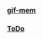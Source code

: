 ### [gif-mem](https://infraket.github.io/frontmix/cssMemSlider/ "mem")


### [ToDo](https://infraket.github.io/frontmix/ToDo/ "todo")
